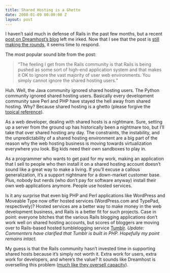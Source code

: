 ```yaml
---
title: Shared Hosting is a Ghetto
date: 2008-01-09 00:00:00 Z
layout: post
---
```





I haven’t said much in defense of Rails in the past few months, but a recent [post on Dreamhost’s blog](http://blog.dreamhost.com/2008/01/07/how-ruby-on-rails-could-be-much-better/) left me irked. Now that I see that the post is [still making the rounds](http://daringfireball.net/linked/2008/january#wed-09-rails_dh), it seems time to respond.

The most popular sound bite from the post:

> “The feeling I get from the Rails community is that Rails is being pushed as some sort of high-end application system and that makes it OK to ignore the vast majority of user web environments. You simply cannot ignore the shared hosting users.”

Huh. Well, the Java community ignored shared hosting users. The Python community ignored shared hosting users. Basically every development community save Perl and PHP have stayed the hell away from shared hosting. Why? Because shared hosting is a ghetto (please forgive the [topical reference](http://tailrank.com/4456975/Rails-Is-A-Ghetto)).

As a web developer, dealing with shared hosts is a nightmare. Sure, setting up a server from the ground up has historically been a nightmare too, but I’ll take that over shared hosting any day. The constraints, the instability, and the unpredictability of a shared hosting environment are a big part of the reason why the web hosting business is moving towards virtualization everywhere you look. Big kids need their own sandboxes to play in.

As a programmer who wants to get paid for my work, making an application that I sell to people who then install it on a shared hosting account doesn’t sound like a great way to make a living. If you’ll excuse a callous generalization, it’s a support nightmare for a down-market customer base. Plus, nobody but nerds (who don’t pay for software anyway) install their own web applications anymore. People use hosted services.

Is it any surprise that even big PHP and Perl applications like WordPress and Moveable Type now offer hosted services (WordPress.com and TypePad, respectively)? Hosted services are a better way to make money in the web development business, and Rails is a better fit for such projects. Case in point: everyone bitches that the various Rails blogging applications don’t work well on shared hosting accounts, but scores of bloggers are moving over to Rails-based hosted tumblelogging service [Tumblr](http://www.tumblr.com/). *Update: Commenters have clarified that Tumblr is built in PHP. Hopefully my point remains intact.*

My guess is that the Rails community hasn’t invested time in supporting shared hosts because it’s simply not worth it. Extra work for users, extra work for developers, and where’s the value? It sounds like Dreamhost is overselling this problem ([much like they oversell capacity](http://scott.yang.id.au/2006/01/the-dark-side-of-dreamhost/)).
